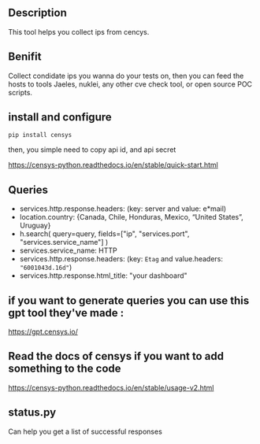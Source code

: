 ## Description

This tool helps you collect ips from cencys.

## Benifit 

Collect condidate ips you wanna do your tests on, then you can feed the hosts to tools Jaeles, nuklei, any other cve check tool, or open source POC scripts.


## install and configure
```shell
pip install censys
```
then,
you simple need to copy api id, and api secret

https://censys-python.readthedocs.io/en/stable/quick-start.html

## Queries

- services.http.response.headers: (key: server and value: e*mail)
- location.country: {Canada, Chile, Honduras, Mexico, “United States”, Uruguay}
- h.search(
    query=query, fields=["ip", "services.port", "services.service_name"]
)
- services.service_name: HTTP
- services.http.response.headers: (key: `Etag` and value.headers: `"6001043d.16d"`)
- services.http.response.html_title: "your dashboard" 

 

## if you want to generate queries you can use this gpt tool they've made : 
https://gpt.censys.io/



## Read the docs of censys if you want to add something to the code

https://censys-python.readthedocs.io/en/stable/usage-v2.html




## status.py


Can help you get a list of successful responses
